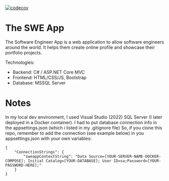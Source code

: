[![codecov](https://codecov.io/gh/JPTugirimana/The-SWE-App/branch/master/graph/badge.svg?token=OXDGTQF7XJ)](https://codecov.io/gh/JPTugirimana/The-SWE-App)

# The SWE App

The Software Engineer App is a web application to allow software engineers around the world.
It helps them create online profile and showcase their portfolio projects.

Technologies:
- Backend: C# / ASP.NET Core MVC
- Frontend: HTML/CSS/JS, Bootstrap
- Database: MSSQL Server

# Notes
In my local dev environment, I used Visual Studio (2022) SQL Server (I later deployed in a Docker container). I had to put database connection info in the appsettings.json (which i listed in my .gitignore file)
So, if you clone this repo, remember to add the connection (see example below) in you appsettings.json with your own variables:

```
{
    "ConnectionStrings": {
        "sweappContextString": "Data Source=[YOUR-SERVER-NAME-DOCKER-COMPOSE]; Initial Catalog=[YOUR-DATABASE]; User ID=sa;Password=[YOUR-PASSWORD-HERE];"
    }
}
```